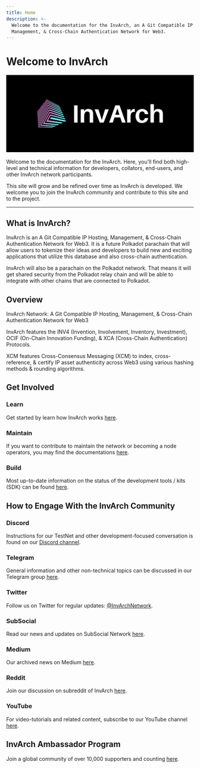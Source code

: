```yaml
---
title: Home
description: >-
  Welcome to the documentation for the InvArch, an A Git Compatible IP Hosting,
  Management, & Cross-Chain Authentication Network for Web3.
---
```


# Welcome to InvArch

![Main Page Banner](assets/cover.png)

Welcome to the documentation for the InvArch. Here, you'll find both high-level and technical information for developers, collators, end-users, and other InvArch network participants.

This site will grow and be refined over time as InvArch is developed. We welcome you to join the InvArch community and contribute to this site and to the project.

***

## What is InvArch?

InvArch is an A Git Compatible IP Hosting, Management, & Cross-Chain Authentication Network for Web3. It is a future Polkadot parachain that will allow users to tokenize their ideas and developers to build new and exciting applications that utilize this database and also cross-chain authentication.

InvArch will also be a parachain on the Polkadot network. That means it will get shared security from the Polkadot relay chain and will be able to integrate with other chains that are connected to Polkadot.

## Overview

InvArch Network: A Git Compatible IP Hosting, Management, & Cross-Chain Authentication Network for Web3

InvArch features the INV4 (Invention, Involvement, Inventory, Investment), OCIF (On-Chain Innovation Funding), & XCA (Cross-Chain Authentication) Protocols.

XCM features Cross-Consensus Messaging (XCM) to index, cross-reference, & certify IP asset authenticity across Web3 using various hashing methods & rounding algorithms.

## Get Involved

### Learn

Get started by learn how InvArch works [here](./#learn).

### Maintain

If you want to contribute to maintain the network or becoming a node operators, you may find the documentations [here](02-node-operators/).

### Build

Most up-to-date information on the status of the development tools / kits (SDK) can be found [here](./#build).

## How to Engage With the InvArch Community

### Discord

Instructions for our TestNet and other development-focused conversation is found on our [Discord channel](https://discord.com/invite/invarch).

### Telegram

General information and other non-technical topics can be discussed in our Telegram group [here](https://t.me/InvArch).

### Twitter

Follow us on Twitter for regular updates: [@InvArchNetwork](https://twitter.com/InvArchNetwork).

### SubSocial

Read our news and updates on SubSocial Network [here](https://app.subsocial.network/5857).

### Medium

Our archived news on Medium [here](https://invarch.medium.com/).

### Reddit

Join our discussion on subreddit of InvArch [here](https://www.reddit.com/r/InvArchNetwork/).

### YouTube

For video-tutorials and related content, subscribe to our YouTube channel [here](https://www.youtube.com/channel/UCSUD4kuRxXfOuRkVL0hpxXg).

## InvArch Ambassador Program

Join a global community of over 10,000 supporters and counting [here](https://invarch.network/community.html).
